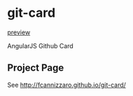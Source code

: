 # git-card
[preview](https://raw.githubusercontent.com/fcannizzaro/git-card/master/preview-project.png)

AngularJS Github Card 

## Project Page
See http://fcannizzaro.github.io/git-card/
